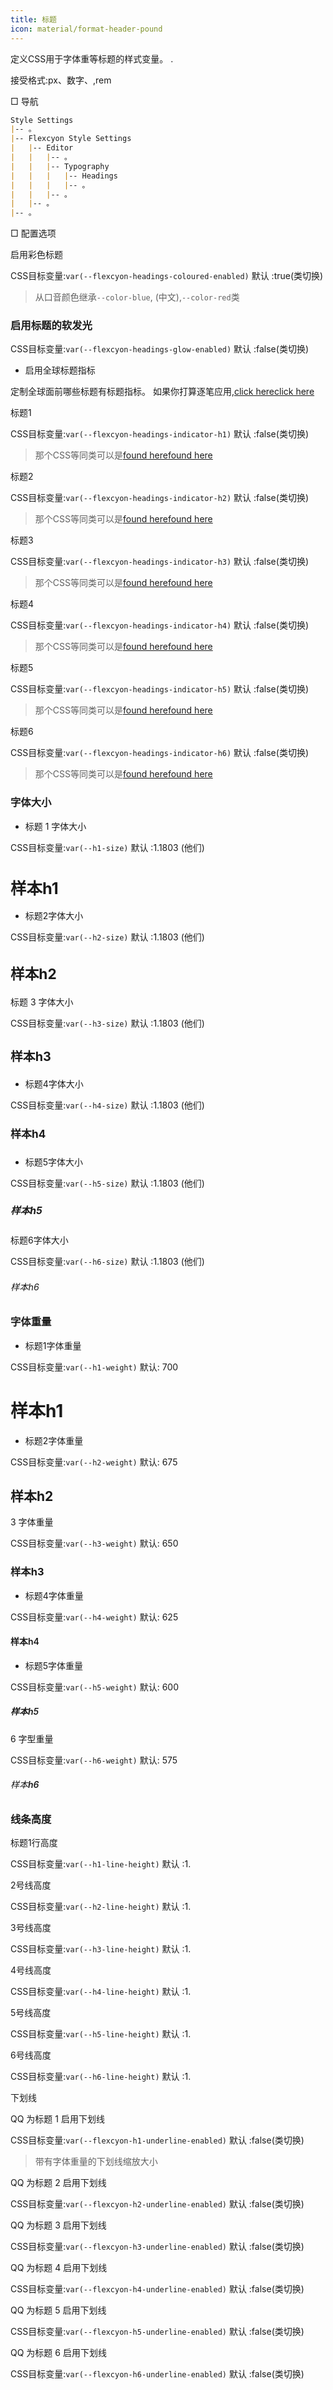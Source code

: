 ```yaml
---
title: 标题
icon: material/format-header-pound
---
```


定义CSS用于字体重等标题的样式变量。
.

接受格式:px、数字、,rem

□ 导航

```md
Style Settings
|-- 。
|-- Flexcyon Style Settings
|   |-- Editor
|   |   |-- 。
|   |   |-- Typography
|   |   |   |-- Headings
|   |   |   |-- 。
|   |   |-- 。
|   |-- 。
|-- 。
```

□ 配置选项

启用彩色标题

CSS目标变量:`var(--flexcyon-headings-coloured-enabled)`
默认 :true(类切换)
> 从口音颜色继承`--color-blue`, (中文),`--color-red`类

### 启用标题的软发光

CSS目标变量:`var(--flexcyon-headings-glow-enabled)`
默认 :false(类切换)

* 启用全球标题指标

定制全球面前哪些标题有标题指标。
如果你打算逐笔应用,[click here](../../../../CSS-Classes/heading-indicators/index.md)[click here](../../../../CSS-Classes/heading-indicators/index.md)

标题1

CSS目标变量:`var(--flexcyon-headings-indicator-h1)`
默认 :false(类切换)
> 那个CSS等同类可以是[found here](../../../../CSS-Classes/heading-indicators/page-1.md)[found here](../../../../CSS-Classes/heading-indicators/page-1.md)

标题2

CSS目标变量:`var(--flexcyon-headings-indicator-h2)`
默认 :false(类切换)
> 那个CSS等同类可以是[found here](../../../../CSS-Classes/heading-indicators/page-2.md)[found here](../../../../CSS-Classes/heading-indicators/page-2.md)

标题3

CSS目标变量:`var(--flexcyon-headings-indicator-h3)`
默认 :false(类切换)
> 那个CSS等同类可以是[found here](../../../../CSS-Classes/heading-indicators/page-3.md)[found here](../../../../CSS-Classes/heading-indicators/page-3.md)

标题4

CSS目标变量:`var(--flexcyon-headings-indicator-h4)`
默认 :false(类切换)
> 那个CSS等同类可以是[found here](../../../../CSS-Classes/heading-indicators/page-4.md)[found here](../../../../CSS-Classes/heading-indicators/page-4.md)

标题5

CSS目标变量:`var(--flexcyon-headings-indicator-h5)`
默认 :false(类切换)
> 那个CSS等同类可以是[found here](../../../../CSS-Classes/heading-indicators/page-5.md)[found here](../../../../CSS-Classes/heading-indicators/page-5.md)

标题6

CSS目标变量:`var(--flexcyon-headings-indicator-h6)`
默认 :false(类切换)
> 那个CSS等同类可以是[found here](../../../../CSS-Classes/heading-indicators/page-6.md)[found here](../../../../CSS-Classes/heading-indicators/page-6.md)

 

### 字体大小

* 标题 1 字体大小

CSS目标变量:`var(--h1-size)`
默认 :1.1803 (他们)

<h1 style="font-size: 1.81803em;"
>样本h1</h1>

* 标题2字体大小

CSS目标变量:`var(--h2-size)`
默认 :1.1803 (他们)

<h2 style="font-size: 1.61803em;"
>样本h2</h2>

标题 3 字体大小

CSS目标变量:`var(--h3-size)`
默认 :1.1803 (他们)

<h3 style="font-size: 1.41803em;"
>样本h3</h3>

* 标题4字体大小

CSS目标变量:`var(--h4-size)`
默认 :1.1803 (他们)

<h4 style="font-size: 1.21803em;"
>样本h4</h4>

* 标题5字体大小

CSS目标变量:`var(--h5-size)`
默认 :1.1803 (他们)

<h5 style="font-size: 1.11803em;"
>样本h5</h5>

标题6字体大小

CSS目标变量:`var(--h6-size)`
默认 :1.1803 (他们)

<h6 style="font-size: 1.01803em;"
>样本h6</h6>

 

### 字体重量

* 标题1字体重量

CSS目标变量:`var(--h1-weight)`
默认: 700

<h1 style="font-weight: 700;"
>样本h1</h1>

* 标题2字体重量

CSS目标变量:`var(--h2-weight)`
默认: 675

<h2 style="font-weight: 675;"
>样本h2</h2>

3 字体重量

CSS目标变量:`var(--h3-weight)`
默认: 650

<h3 style="font-weight: 650;"
>样本h3</h3>

* 标题4字体重量

CSS目标变量:`var(--h4-weight)`
默认: 625

<h4 style="font-weight: 625;"
>样本h4</h4>

* 标题5字体重量

CSS目标变量:`var(--h5-weight)`
默认: 600

<h5 style="font-weight: 600;"
>样本h5</h5>

6 字型重量

CSS目标变量:`var(--h6-weight)`
默认: 575

<h6 style="font-weight: 575;"
>样本h6</h6>

 

### 线条高度

标题1行高度

CSS目标变量:`var(--h1-line-height)`
默认 :1.

2号线高度

CSS目标变量:`var(--h2-line-height)`
默认 :1.

3号线高度

CSS目标变量:`var(--h3-line-height)`
默认 :1.

4号线高度

CSS目标变量:`var(--h4-line-height)`
默认 :1.

5号线高度

CSS目标变量:`var(--h5-line-height)`
默认 :1.

6号线高度

CSS目标变量:`var(--h6-line-height)`
默认 :1.

 

下划线

QQ 为标题 1 启用下划线

CSS目标变量:`var(--flexcyon-h1-underline-enabled)`
默认 :false(类切换)
> 带有字体重量的下划线缩放大小

QQ 为标题 2 启用下划线

CSS目标变量:`var(--flexcyon-h2-underline-enabled)`
默认 :false(类切换)

QQ 为标题 3 启用下划线

CSS目标变量:`var(--flexcyon-h3-underline-enabled)`
默认 :false(类切换)

QQ 为标题 4 启用下划线

CSS目标变量:`var(--flexcyon-h4-underline-enabled)`
默认 :false(类切换)

QQ 为标题 5 启用下划线

CSS目标变量:`var(--flexcyon-h5-underline-enabled)`
默认 :false(类切换)

QQ 为标题 6 启用下划线

CSS目标变量:`var(--flexcyon-h6-underline-enabled)`
默认 :false(类切换)
